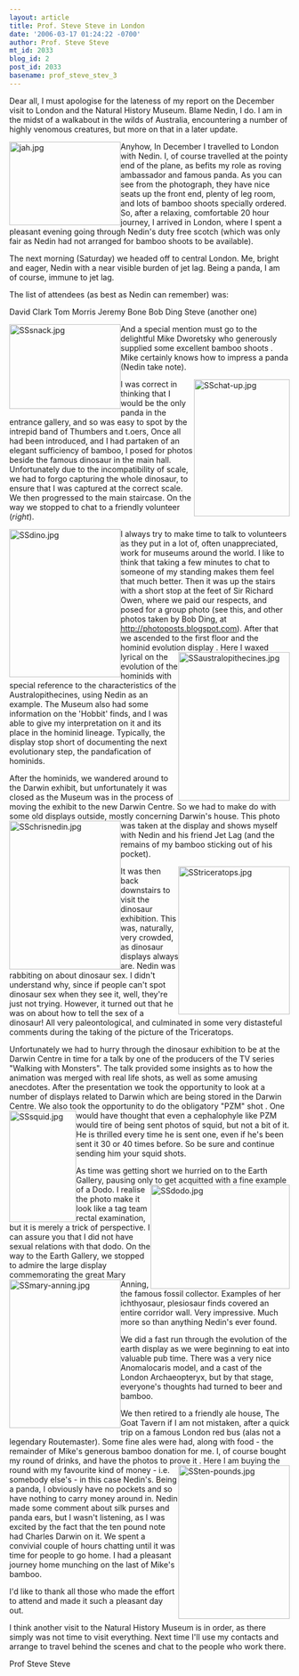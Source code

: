 ```yaml
---
layout: article
title: Prof. Steve Steve in London
date: '2006-03-17 01:24:22 -0700'
author: Prof. Steve Steve
mt_id: 2033
blog_id: 2
post_id: 2033
basename: prof_steve_stev_3
---
```

Dear all, I must apologise for the lateness of my report on the December visit to London and the Natural History Museum. Blame Nedin, I do. I am in the midst of a walkabout in the wilds of Australia, encountering a number of highly venomous creatures, but more on that in a later update.

<img src="{{ site.baseurl }}/uploads/2006/jah.jpg" alt="jah.jpg" width="200" height="150" style="float:left;" />
Anyhow, In December I travelled to London with Nedin. I, of course travelled at the pointy end of the plane, as befits my role as roving ambassador and famous panda. As you can see from the photograph, they have nice seats up the front end, plenty of leg room, and lots of bamboo shoots specially ordered. So, after a relaxing, comfortable 20 hour journey, I arrived in London, where I spent a pleasant evening going through Nedin's duty free scotch (which was only fair as Nedin had not arranged for bamboo shoots to be available).

The next morning (Saturday) we headed off to central London. Me, bright and eager, Nedin with a near visible burden of jet lag. Being a panda, I am of course, immune to jet lag.

The list of attendees (as best as Nedin can remember) was:

David Clark
Tom Morris
Jeremy Bone
Bob Ding
Steve (another one)

<img src="{{ site.baseurl }}/uploads/2006/SSsnack.jpg" alt="SSsnack.jpg" width="200" height="152" style="float:left;" />And a special mention must go to the delightful Mike Dworetsky who generously supplied some excellent bamboo shoots . Mike certainly knows how to impress a panda (Nedin take note).

<img src="{{ site.baseurl }}/uploads/2006/SSchat-up-thumb.jpg" alt="SSchat-up.jpg" width="172" height="246" style="float:right;" />I was correct in thinking that I would be the only panda in the entrance gallery, and so was easy to spot by the intrepid band of Thumbers and t.oers, Once all had been introduced, and I had partaken of an elegant sufficiency of bamboo, I posed for photos beside the famous dinosaur in the main hall. Unfortunately due to the incompatibility of scale, we had to forgo capturing the whole dinosaur, to ensure that I was captured at the correct scale. We then progressed to the main staircase. On the way we stopped to chat to a friendly volunteer (_right_). 

<img src="{{ site.baseurl }}/uploads/2006/SSdino.jpg" alt="SSdino.jpg" width="200" height="266" style="float:left;" />I always try to make time to talk to volunteers as they put in a lot of, often unappreciated, work for museums around the world. I like to think that taking a few minutes to chat to someone of my standing makes them feel that much better. Then it was up the stairs with a short stop at the feet of Sir Richard Owen, where we paid our respects, and posed for a group photo (see this, and other photos taken by Bob Ding, at http://photoposts.blogspot.com). After that we ascended to the first floor and the hominid evolution display <img src="{{ site.baseurl }}/uploads/2006/SSaustralopithecines.jpg" alt="SSaustralopithecines.jpg" width="200" height="267" style="float:right;" />. Here I waxed lyrical on the evolution of the hominids with special reference to the characteristics of the Australopithecines, using Nedin as an example. The Museum also had some information on the 'Hobbit' finds, and I was able to give my interpretation on it and its place in the hominid lineage. Typically, the display stop short of documenting the next evolutionary step, the pandafication of hominids.

After the hominids, we wandered around to the Darwin exhibit, but unfortunately it was closed as the Museum was in the process of moving the exhibit to the new Darwin Centre. So we had to make do with some old displays outside, mostly concerning Darwin's house. <img src="{{ site.baseurl }}/uploads/2006/SSchrisnedin.jpg" alt="SSchrisnedin.jpg" width="200" height="267" style="float:left;" /> This photo was taken at the display and shows myself with Nedin and his friend Jet Lag (and the remains of my bamboo sticking out of his pocket).

<img src="{{ site.baseurl }}/uploads/2006/SStriceratops-thumb.jpg" alt="SStriceratops.jpg" width="200" height="266" style="float:right;" />It was then back downstairs to visit the dinosaur exhibition. This was, naturally, very crowded, as dinosaur displays always are. Nedin was rabbiting on about dinosaur sex. I didn't understand why, since if people can't spot dinosaur sex when they see it, well, they're just not trying. However, it turned out that he was on about how to tell the sex of a dinosaur! All very paleontological, and culminated in some very distasteful comments during the taking of the picture of the Triceratops.

Unfortunately we had to hurry through the dinosaur exhibition to be at the Darwin Centre in time for a talk by one of the producers of  the TV series "Walking with Monsters". The talk provided some insights as to how the animation was merged with real life shots, as well as some amusing anecdotes. After the presentation we took the opportunity to look at a number of displays related to Darwin which are being stored in the Darwin Centre. We also took the opportunity to do the obligatory "PZM" shot <img src="{{ site.baseurl }}/uploads/2006/SSsquid.jpg" alt="SSsquid.jpg" width="120" height="200" style="float:left;" />. One would have thought that even a cephalophyle like PZM would tire of being sent photos of squid, but not a bit of it. He is thrilled every time he is sent one, even if he's been sent it 30 or 40 times before. So be sure and continue sending him your squid shots.

As time was getting short we hurried on to the Earth Gallery, pausing only to get acquitted with a fine example of a Dodo<img src="{{ site.baseurl }}/uploads/2006/SSdodo.jpg" alt="SSdodo.jpg" width="250" height="187" style="float:right;" />. I realise the photo make it look like a tag team rectal examination, but it is merely a trick of perspective. I can assure you that I did not have sexual relations with that dodo. On the way to the Earth Gallery, we stopped to admire the large display commemorating the great Mary Anning<img src="{{ site.baseurl }}/uploads/2006/SSmary-anning.jpg" alt="SSmary-anning.jpg" width="200" height="267" style="float:left;" />, the famous fossil collector. Examples of her ichthyosaur, plesiosaur finds covered an entire corridor wall. Very impressive. Much more so than anything Nedin's ever found.

We did a fast run through the evolution of the earth display as we were beginning to eat into valuable pub time. There was a very nice Anomalocaris model, and a cast of the London Archaeopteryx, but by that stage, everyone's thoughts had turned to beer and bamboo.

We then retired to a friendly ale house, The Goat Tavern if I am not mistaken, after a quick trip on a famous London red bus (alas not a legendary Routemaster). Some fine ales were had, along with food - the remainder of Mike's generous bamboo donation for me. I, of course bought my round of drinks, and have the photos to prove it <img src="{{ site.baseurl }}/uploads/2006/SSten-pounds.jpg" alt="SSten-pounds.jpg" width="200" height="276" style="float:right;" />. Here I am buying the round with my favourite kind of money - i.e. somebody else's - in this case Nedin's. Being a panda, I obviously have no pockets and so have nothing to carry money around in. Nedin made some comment about silk purses and panda ears, but I wasn't listening, as I was excited by the fact that the ten pound note had Charles Darwin on it. We spent a convivial couple of hours chatting until it was time for people to go home. I had a pleasant journey home munching on the last of Mike's bamboo.

I'd like to thank all those who made the effort to attend and made it such a pleasant day out.

I think another visit to the Natural History Museum is in order, as there simply was not time to visit everything. Next time I'll use my contacts and arrange to travel behind the scenes and chat to the people who work there.

Prof Steve Steve

